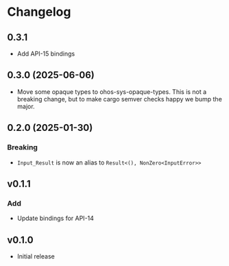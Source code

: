 # Changelog

## 0.3.1

- Add API-15 bindings

## 0.3.0 (2025-06-06)

- Move some opaque types to ohos-sys-opaque-types. This is not a breaking change, but 
  to make cargo semver checks happy we bump the major.

## 0.2.0 (2025-01-30)

### Breaking

- `Input_Result` is now an alias to `Result<(), NonZero<InputError>>`

## v0.1.1

### Add

- Update bindings for API-14

## v0.1.0

- Initial release
